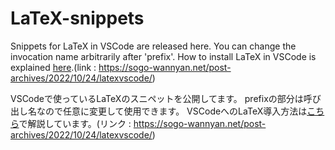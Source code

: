# LaTeX-snippets
Snippets for LaTeX in VSCode are released here.
You can change the invocation name arbitrarily after 'prefix'.
How to install LaTeX in VSCode is explained [here](https://sogo-wannyan.net/post-archives/2022/10/24/latexvscode/).(link : https://sogo-wannyan.net/post-archives/2022/10/24/latexvscode/)

VSCodeで使っているLaTeXのスニペットを公開してます。
prefixの部分は呼び出し名なので任意に変更して使用できます。
VSCodeへのLaTeX導入方法は[こちら](https://sogo-wannyan.net/post-archives/2022/10/24/latexvscode/)で解説しています。(リンク : https://sogo-wannyan.net/post-archives/2022/10/24/latexvscode/)